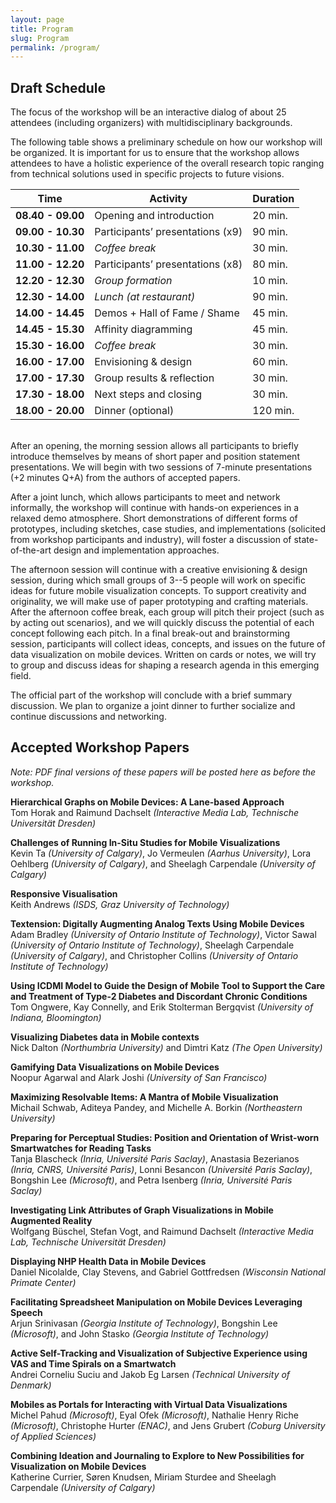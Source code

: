 ```yaml
---
layout: page
title: Program
slug: Program
permalink: /program/
---
```


## Draft Schedule

The focus of the workshop will be an interactive dialog of about 25 attendees (including organizers) with multidisciplinary backgrounds. 

The following table shows a preliminary schedule on how our workshop will be organized. It is important for us to ensure that the workshop allows attendees to have a holistic experience of the overall research topic ranging from technical solutions used in specific projects to future visions.

| **Time** 	          | Activity            	                | Duration 	|
|------------------   |-------------------------------------	|---------	|
| **08.40 - 09.00** 	| Opening and introduction            	| 20 min. 	|
| **09.00 - 10.30** 	| Participants’ presentations (x9)   	  | 90 min. 	|
| **10.30 - 11.00** 	| *Coffee break*                        | 30 min. 	|
| **11.00 - 12.20** 	| Participants’ presentations (x8) 	    | 80 min. 	|
| **12.20 - 12.30** 	| *Group formation*                    	| 10 min. 	|
| **12.30 - 14.00** 	| *Lunch (at restaurant)*              	| 90 min. 	|
| **14.00 - 14.45** 	| Demos + Hall of Fame / Shame        	| 45 min. 	|
| **14.45 - 15.30** 	| Affinity diagramming                	| 45 min. 	|
| **15.30 - 16.00** 	| *Coffee break*                        | 30 min. 	|
| **16.00 - 17.00** 	| Envisioning & design                	| 60 min. 	|
| **17.00 - 17.30** 	| Group results & reflection           	| 30 min. 	|
| **17.30 - 18.00** 	| Next steps and closing        	      | 30 min. 	|
| **18.00 - 20.00** 	| Dinner (optional)             	      | 120 min. 	|

<br>
After an opening, the morning session allows all participants to briefly introduce themselves by means of short paper and position statement presentations. We will begin with two sessions of 7-minute presentations (+2 minutes Q+A) from the authors of accepted papers. 

After a joint lunch, which allows participants to meet and network informally, the workshop will continue with hands-on experiences in a relaxed demo atmosphere. Short demonstrations of different forms of prototypes, including sketches, case studies, and implementations (solicited from workshop participants and industry), will foster a discussion of state-of-the-art design and implementation approaches.

The afternoon session will continue with a creative envisioning & design session, during which small groups of 3--5 people will work on specific ideas for future mobile visualization concepts. To support creativity and originality, we will make use of paper prototyping and crafting materials. After the afternoon coffee break, each group will pitch their project (such as by acting out scenarios), and we will quickly discuss the potential of each concept following each pitch. In a final break-out and brainstorming session, participants will collect ideas, concepts, and issues on the future of data visualization on mobile devices. Written on cards or notes, we will try to group and discuss ideas for shaping a research agenda in this emerging field.

The official part of the workshop will conclude with a brief summary discussion. We plan to organize a joint dinner to further socialize and continue discussions and networking.

## Accepted Workshop Papers

*Note: PDF final versions of these papers will be posted here as before the workshop.*

**Hierarchical Graphs on Mobile Devices: A Lane-based Approach**
<br>Tom Horak and Raimund Dachselt *(Interactive Media Lab, Technische Universität Dresden)*

**Challenges of Running In-Situ Studies for Mobile Visualizations**
<br>Kevin Ta *(University of Calgary)*, Jo Vermeulen *(Aarhus University)*, Lora Oehlberg *(University of Calgary)*, and Sheelagh Carpendale *(University of Calgary)*

**Responsive Visualisation**
<br>Keith Andrews *(ISDS, Graz University of Technology)*

**Textension: Digitally Augmenting Analog Texts Using Mobile Devices**
<br>Adam Bradley *(University of Ontario Institute of Technology)*, Victor Sawal *(University of Ontario Institute of Technology)*, Sheelagh Carpendale *(University of Calgary)*, and Christopher Collins *(University of Ontario Institute of Technology)*

**Using ICDMI Model to Guide the Design of Mobile Tool to Support the Care and Treatment of Type-2 Diabetes and Discordant Chronic Conditions**
<br>Tom Ongwere, Kay Connelly, and Erik Stolterman Bergqvist *(University of Indiana, Bloomington)*

**Visualizing Diabetes data in Mobile contexts**
<br>Nick Dalton *(Northumbria University)* and Dimtri Katz *(The Open University)*

**Gamifying Data Visualizations on Mobile Devices**
<br>Noopur Agarwal and Alark Joshi *(University of San Francisco)*

**Maximizing Resolvable Items: A Mantra of Mobile Visualization**
<br>Michail Schwab, Aditeya Pandey, and Michelle A. Borkin *(Northeastern University)*

**Preparing for Perceptual Studies: Position and Orientation of Wrist-worn Smartwatches for Reading Tasks**
<br>Tanja Blascheck *(Inria, Université Paris Saclay)*, Anastasia Bezerianos *(Inria, CNRS, Université Paris)*, Lonni Besancon *(Université Paris Saclay)*, Bongshin Lee *(Microsoft)*, and Petra Isenberg *(Inria, Université Paris Saclay)*

**Investigating Link Attributes of Graph Visualizations in Mobile Augmented Reality**
<br>Wolfgang Büschel, Stefan Vogt, and Raimund Dachselt *(Interactive Media Lab, Technische Universität Dresden)*

**Displaying NHP Health Data in Mobile Devices**
<br>Daniel Nicolalde, Clay Stevens, and Gabriel Gottfredsen *(Wisconsin National Primate Center)*

**Facilitating Spreadsheet Manipulation on Mobile Devices Leveraging Speech**
<br>Arjun Srinivasan *(Georgia Institute of Technology)*, Bongshin Lee *(Microsoft)*, and John Stasko *(Georgia Institute of Technology)*

**Active Self-Tracking and Visualization of Subjective Experience using VAS and Time Spirals on a Smartwatch**
<br>Andrei Corneliu Suciu and Jakob Eg Larsen *(Technical University of Denmark)*

**Mobiles as Portals for Interacting with Virtual Data Visualizations**
<br>Michel Pahud *(Microsoft)*, Eyal Ofek *(Microsoft)*, Nathalie Henry Riche *(Microsoft)*, Christophe Hurter *(ENAC)*, and Jens Grubert *(Coburg University of Applied Sciences)*

**Combining Ideation and Journaling to Explore to New Possibilities for Visualization on Mobile Devices**
<br>Katherine Currier, Søren Knudsen, Miriam Sturdee and Sheelagh Carpendale *(University of Calgary)*
